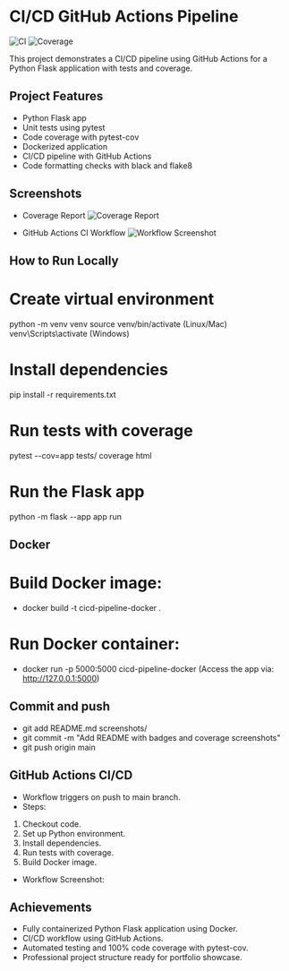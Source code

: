 # CI/CD GitHub Actions Pipeline

![CI](https://github.com/DeepaliBhosle/ci-cd-github-actions-pipeline/workflows/CI/badge.svg)
![Coverage](https://img.shields.io/badge/coverage-100%25-brightgreen)

This project demonstrates a CI/CD pipeline using GitHub Actions for a Python Flask application with tests and coverage.

## Project Features

- Python Flask app
- Unit tests using pytest
- Code coverage with pytest-cov
- Dockerized application
- CI/CD pipeline with GitHub Actions
- Code formatting checks with black and flake8


## Screenshots

- Coverage Report
![Coverage Report](screenshots/coverage.png)

- GitHub Actions CI Workflow
![Workflow Screenshot](screenshots/workflow.png)


## How to Run Locally

# Create virtual environment
python -m venv venv
source venv/bin/activate  (Linux/Mac)
venv\Scripts\activate     (Windows)

# Install dependencies
pip install -r requirements.txt

# Run tests with coverage
pytest --cov=app tests/
coverage html

# Run the Flask app
python -m flask --app app run


## Docker 

# Build Docker image:
- docker build -t cicd-pipeline-docker .
# Run Docker container:
- docker run -p 5000:5000 cicd-pipeline-docker
(Access the app via: http://127.0.0.1:5000)


## Commit and push
- git add README.md screenshots/
- git commit -m "Add README with badges and coverage screenshots"
- git push origin main


## GitHub Actions CI/CD
- Workflow triggers on push to main branch.
- Steps:
1. Checkout code.
2. Set up Python environment.
3. Install dependencies.
4. Run tests with coverage.
5. Build Docker image.
- Workflow Screenshot:


## Achievements
- Fully containerized Python Flask application using Docker.
- CI/CD workflow using GitHub Actions.
- Automated testing and 100% code coverage with pytest-cov.
- Professional project structure ready for portfolio showcase.





